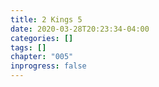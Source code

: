 ```yaml
---
title: 2 Kings 5
date: 2020-03-28T20:23:34-04:00
categories: []
tags: []
chapter: "005"
inprogress: false
---
```


